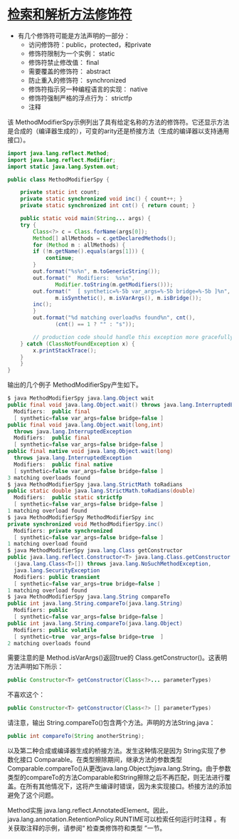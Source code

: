 #   [检索和解析方法修饰符](https://docs.oracle.com/javase/tutorial/reflect/member/methodModifiers.html)


-   有几个修饰符可能是方法声明的一部分：
    -   访问修饰符：public，protected，和private
    -   修饰符限制为一个实例： static
    -   修饰符禁止修改值： final
    -   需要覆盖的修饰符： abstract
    -   防止重入的修饰符： synchronized
    -   修饰符指示另一种编程语言的实现： native
    -   修饰符强制严格的浮点行为： strictfp
    -   注释

该 MethodModifierSpy示例列出了具有给定名称的方法的修饰符。它还显示方法是合成的（编译器生成的），可变的arity还是桥接方法（生成的编译器以支持通用接口）。

```Java
import java.lang.reflect.Method;
import java.lang.reflect.Modifier;
import static java.lang.System.out;

public class MethodModifierSpy {

    private static int count;
    private static synchronized void inc() { count++; }
    private static synchronized int cnt() { return count; }

    public static void main(String... args) {
	try {
	    Class<?> c = Class.forName(args[0]);
	    Method[] allMethods = c.getDeclaredMethods();
	    for (Method m : allMethods) {
		if (!m.getName().equals(args[1])) {
		    continue;
		}
		out.format("%s%n", m.toGenericString());
		out.format("  Modifiers:  %s%n",
			   Modifier.toString(m.getModifiers()));
		out.format("  [ synthetic=%-5b var_args=%-5b bridge=%-5b ]%n",
			   m.isSynthetic(), m.isVarArgs(), m.isBridge());
		inc();
	    }
	    out.format("%d matching overload%s found%n", cnt(),
		       (cnt() == 1 ? "" : "s"));

        // production code should handle this exception more gracefully
	} catch (ClassNotFoundException x) {
	    x.printStackTrace();
	}
    }
}
```

输出的几个例子 MethodModifierSpy产生如下。
```Java
$ java MethodModifierSpy java.lang.Object wait
public final void java.lang.Object.wait() throws java.lang.InterruptedException
  Modifiers:  public final
  [ synthetic=false var_args=false bridge=false ]
public final void java.lang.Object.wait(long,int)
  throws java.lang.InterruptedException
  Modifiers:  public final
  [ synthetic=false var_args=false bridge=false ]
public final native void java.lang.Object.wait(long)
  throws java.lang.InterruptedException
  Modifiers:  public final native
  [ synthetic=false var_args=false bridge=false ]
3 matching overloads found
$ java MethodModifierSpy java.lang.StrictMath toRadians
public static double java.lang.StrictMath.toRadians(double)
  Modifiers:  public static strictfp
  [ synthetic=false var_args=false bridge=false ]
1 matching overload found
$ java MethodModifierSpy MethodModifierSpy inc
private synchronized void MethodModifierSpy.inc()
  Modifiers: private synchronized
  [ synthetic=false var_args=false bridge=false ]
1 matching overload found
$ java MethodModifierSpy java.lang.Class getConstructor
public java.lang.reflect.Constructor<T> java.lang.Class.getConstructor
  (java.lang.Class<T>[]) throws java.lang.NoSuchMethodException,
  java.lang.SecurityException
  Modifiers: public transient
  [ synthetic=false var_args=true bridge=false ]
1 matching overload found
$ java MethodModifierSpy java.lang.String compareTo
public int java.lang.String.compareTo(java.lang.String)
  Modifiers: public
  [ synthetic=false var_args=false bridge=false ]
public int java.lang.String.compareTo(java.lang.Object)
  Modifiers: public volatile
  [ synthetic=true  var_args=false bridge=true  ]
2 matching overloads found
```

需要注意的是 Method.isVarArgs()返回true的 Class.getConstructor()。这表明方法声明如下所示：
``` Java
public Constructor<T> getConstructor(Class<?>... parameterTypes)
```
不喜欢这个：
```Java
public Constructor<T> getConstructor(Class<?> [] parameterTypes)
```

请注意，输出 String.compareTo()包含两个方法。声明的方法String.java：
```Java
public int compareTo(String anotherString);
```

以及第二种合成或编译器生成的桥接方法。发生这种情况是因为 String实现了参数化接口 Comparable。在类型擦除期间，继承方法的参数类型 Comparable.compareTo()从更改java.lang.Object为java.lang.String。由于参数类型的compareTo的方法Comparable和String擦除之后不再匹配，则无法进行覆盖。在所有其他情况下，这将产生编译时错误，因为未实现接口。桥接方法的添加避免了这个问题。

Method实施 java.lang.reflect.AnnotatedElement。因此，java.lang.annotation.RetentionPolicy.RUNTIME可以检索任何运行时注释 。有关获取注释的示例，请参阅“ 检查类修饰符和类型 ”一节。


